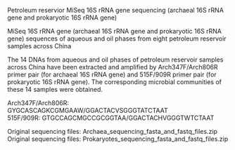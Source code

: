 Petroleum reservior MiSeq 16S rRNA gene sequencing (archaeal 16S rRNA gene and prokaryotic 16S rRNA gene)    

MiSeq 16S rRNA gene (archaeal 16S rRNA gene and prokaryotic 16S rRNA gene) sequences of aqueous and oil phases from eight petroleum reservoir samples across China    

The 14 DNAs from aqueous and oil phases of petroleum reservoir samples across China have been extracted and amplified by Arch347F/Arch806R primer pair (for archaeal 16S rRNA gene) and 515F/909R primer pair (for prokaryotic 16S rRNA gene). The corresponding microbial communities of these 14 samples were obtained.    

Arch347F/Arch806R: GYGCASCAGKCGMGAAW/GGACTACVSGGGTATCTAAT    
515F/909R: GTGCCAGCMGCCGCGGTAA/GGACTACHVGGGTWTCTAAT    

Original sequencing files: Archaea_sequencing_fasta_and_fastq_files.zip    
Original sequencing files: Prokaryotes_sequencing_fasta_and_fastq_files.zip    
